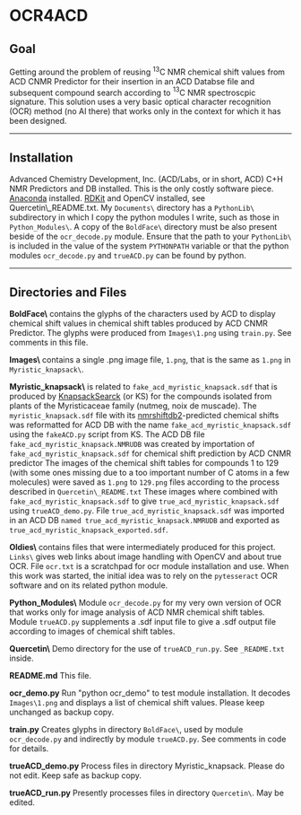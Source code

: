 
# OCR4ACD

## Goal

Getting around the problem of reusing $^{13}$C NMR chemical shift values from ACD CNMR Predictor for their insertion in an ACD Databse file and subsequent compound search according to $^{13}$C NMR spectroscpic signature.
This solution uses a very basic optical character recognition (OCR) method (no AI there) that works only in the context for which it has been designed.

_____________________________________________

## Installation

Advanced Chemistry Development, Inc. (ACD/Labs, or in short, ACD) C+H NMR Predictors and DB installed. This is the only costly software piece.
[Anaconda](https://docs.anaconda.com/anaconda/install/) installed.
[RDKit](https://www.rdkit.org/docs/Install.html) and OpenCV installed, see Quercetin\\_README.txt.
My `Documents\` directory has a `PythonLib\` subdirectory in which I copy the python modules I write, such as those in `Python_Modules\`.
A copy of the `BoldFace\` directory must be also present beside of the `ocr_decode.py` module.
Ensure that the path to your `PythonLib\` is included in the value of the system `PYTHONPATH` variable or that the python modules `ocr_decode.py` and `trueACD.py` can be found by python. 

_____________________________________________

## Directories and Files

**BoldFace\\** contains the glyphs of the characters used by ACD to display chemical shift values in chemical shift tables produced by ACD CNMR Predictor.
The glyphs were produced from `Images\1.png` using `train.py`. See comments in this file.

**Images\\** contains a single .png image file, `1.png`, that is the same as `1.png` in `Myristic_knapsack\`.

**Myristic_knapsack\\** is related to `fake_acd_myristic_knapsack.sdf` that is produced by [KnapsackSearck](https://github.com/nuzillard/KnapsackSearch) (or KS) for the compounds isolated from plants of the Myristicaceae family (nutmeg, noix de muscade).
The `myristic_knapsack.sdf` file with its [nmrshiftdb2](https://nmrshiftdb.nmr.uni-koeln.de/)-predicted chemical shifts was reformatted for ACD DB with the name `fake_acd_myristic_knapsack.sdf` using the `fakeACD.py` script from KS.
The ACD DB file `fake_acd_myristic_knapsack.NMRUDB` was created by importation of `fake_acd_myristic_knapsack.sdf` for chemical shift prediction by ACD CNMR predictor
The images of the chemical shift tables for compounds 1 to 129 (with some ones missing due to a too important number of C atoms in a few molecules) were saved as `1.png` to `129.png` files according to the process described in `Quercetin\_README.txt`
These images where combined with `fake_acd_myristic_knapsack.sdf` to give `true_acd_myristic_knapsack.sdf` using `trueACD_demo.py`.
File `true_acd_myristic_knapsack.sdf` was imported in an ACD DB `named true_acd_myristic_knapsack.NMRUDB` and exported as `true_acd_myristic_knapsack_exported.sdf`.

**Oldies\\** contains files that were intermediately produced for this project.
`Links\` gives web links about image handling with OpenCV and about true OCR.
File `ocr.txt` is a scratchpad for ocr module installation and use.
When this work was started, the initial idea was to rely on the `pytesseract` OCR software and on its related python module.

**Python_Modules\\**
Module `ocr_decode.py` for my very own version of OCR that works only for image analysis of ACD NMR chemical shift tables.
Module `trueACD.py` supplements a .sdf input file to give a .sdf output file according to images of chemical shift tables.

**Quercetin\\**
Demo directory for the use of `trueACD_run.py`. See `_README.txt` inside.

**README.md**
This file.

**ocr_demo.py**
Run "python ocr_demo" to test module installation.
It decodes `Images\1.png` and displays a list of chemical shift values.
Please keep unchanged as backup copy.

**train.py**
Creates glyphs in directory `BoldFace\`, used by module `ocr_decode.py` and indirectly by module `trueACD.py`.
See comments in code for details.

**trueACD_demo.py**
Process files in directory Myristic_knapsack\.
Please do not edit. Keep safe as backup copy.

**trueACD_run.py**
Presently processes files in directory `Quercetin\`.
May be edited.

